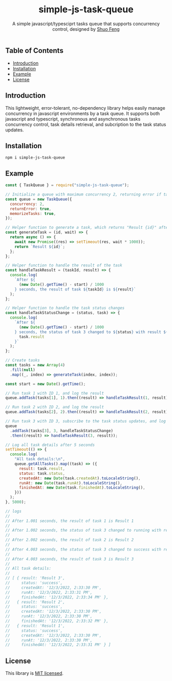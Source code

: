 <h1 align="center">simple-js-task-queue</h1>

<div align="center">
  A simple javascript/typesciprt tasks queue that supports concurrency control, designed by
  <a href="https://linkedin.com/in/shuo-feng-1030/">Shuo Feng</a>
</div>

<br />

## Table of Contents

- [Introduction](#introduction)
- [Installation](#installation)
- [Example](#example)
- [License](#license)

## Introduction

This lightweight, error-tolerant, no-dependency library helps easily manage concurrency in javascript environments by a task queue. It supports both javascript and typescript, synchronous and asynchronous tasks concurrency control, task details retrieval, and subcription to the task status updates.

## Installation

```
npm i simple-js-task-queue
```

## Example

```js
const { TaskQueue } = require("simple-js-task-queue");

// Initialize a queue with maximum concurrency 2, returning error if tasks fail, and memorizing task details
const queue = new TaskQueue({
  concurrency: 2,
  returnError: true,
  memorizeTasks: true,
});

// Helper function to generate a task, which returns "Result {id}" after {wait} seconds
const generateTask = (id, wait) => {
  return async () => {
    await new Promise((res) => setTimeout(res, wait * 1000));
    return `Result ${id}`;
  };
};

// Helper function to handle the result of the task
const handleTaskResult = (taskId, result) => {
  console.log(
    `After ${
      (new Date().getTime() - start) / 1000
    } seconds, the result of task ${taskId} is ${result}`
  );
};

// Helper function to handle the task status changes
const handleTaskStatusChange = (status, task) => {
  console.log(
    `After ${
      (new Date().getTime() - start) / 1000
    } seconds, the status of task 3 changed to ${status} with result ${
      task.result
    }`
  );
};

// Create tasks
const tasks = new Array(4)
  .fill(null)
  .map((_, index) => generateTask(index, index));

const start = new Date().getTime();

// Run task 1 with ID 1, and log the result
queue.addTask(tasks[1], 1).then((result) => handleTaskResult(1, result));

// Run task 2 with ID 2, and log the result
queue.addTask(tasks[2], 2).then((result) => handleTaskResult(2, result));

// Run task 3 with ID 3, subscribe to the task status updates, and log the result
queue
  .addTask(tasks[3], 3, handleTaskStatusChange)
  .then((result) => handleTaskResult(3, result));

// Log all task details after 5 seconds
setTimeout(() => {
  console.log(
    "All task details:\n",
    queue.getAllTasks().map((task) => ({
      result: task.result,
      status: task.status,
      createdAt: new Date(task.createdAt).toLocaleString(),
      runAt: new Date(task.runAt).toLocaleString(),
      finishedAt: new Date(task.finishedAt).toLocaleString(),
    }))
  );
}, 5000);

// logs
//
// After 1.001 seconds, the result of task 1 is Result 1
//
// After 1.002 seconds, the status of task 3 changed to running with result undefined
//
// After 2.002 seconds, the result of task 2 is Result 2
//
// After 4.003 seconds, the status of task 3 changed to success with result Result 3
//
// After 4.003 seconds, the result of task 3 is Result 3
//
// All task details:
//
// [ { result: 'Result 3',
//     status: 'success',
//     createdAt: '12/3/2022, 2:33:30 PM',
//     runAt: '12/3/2022, 2:33:31 PM',
//     finishedAt: '12/3/2022, 2:33:34 PM' },
//   { result: 'Result 2',
//     status: 'success',
//     createdAt: '12/3/2022, 2:33:30 PM',
//     runAt: '12/3/2022, 2:33:30 PM',
//     finishedAt: '12/3/2022, 2:33:32 PM' },
//   { result: 'Result 1',
//     status: 'success',
//     createdAt: '12/3/2022, 2:33:30 PM',
//     runAt: '12/3/2022, 2:33:30 PM',
//     finishedAt: '12/3/2022, 2:33:31 PM' } ]
```

## License

This library is [MIT licensed](./LICENSE.md).
